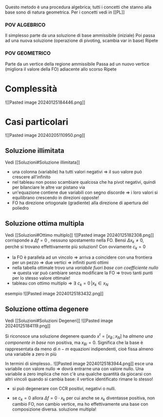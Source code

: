 Questo metodo è una procedura algebrica; tutti i concetti che stanno alla base sono di natura geometrica.
Per i concetti vedi in [[PL]]
### POV ALGEBRICO
Il simplesso parte da una soluzione di base ammissibile (iniziale)
Poi passa ad una nuova soluzione (operazione di pivoting, scambia var in base)
Ripete 

### POV GEOMETRICO
Parte da un vertice della regione ammissibile
Passa ad un nuovo vertice (migliora il valore della FO) adiacente allo scorso
Ripete

# Complessità
![[Pasted image 20240125184446.png]]

# Casi particolari
![[Pasted image 20240205110950.png]]

## Soluzione illimitata

Vedi [[Soluzioni#Soluzione illimitata]]

- una colonna (variabile) ha tutti valori negativi => il suo valore può crescere all'infinito
- nel tableau non posso scambiare qualcosa che ha pivot negativi, quindi per bilanciare le altre var pistano via
- un'equazione contiene due variabili con segno discorde => i loro valori si equilibrano crescendo in direzioni opposte! 
- FO ha direzione ortogonale (gradiente) alla direzione di apertura del poliedro
## Soluzione ottima multipla

Vedi [[Soluzioni#Ottimo multiplo]]
![[Pasted image 20240125182308.png]]
corrisponde a $\Delta f =0$ , nessuno spostamento nella FO. Bensì $\Delta x_{k}\neq 0$, perchè si trovano effettivamente più soluzioni! Con ovviamente $c_k=0$

- la FO è parallela ad un vincolo => arriva a coincidere con una frontiera per un pezzo => due vertici => infiniti punti ottimi
- nella tabella ottimale trovo una *variabile fuori base con coefficiente nullo* => questa var può cambiare senza modificare la FO => trovo tanti punti per lo stesso valore ottimale!
- tableau con ottimo multiplo => $\exists\,\, c_{k}=0 \, | x_{k}\in x_N$   

esempio
 ![[Pasted image 20240125183432.png]]



## Soluzione ottima degenere
Vedi [[Soluzioni#Soluzioni Degeneri]]
![[Pasted image 20240125184119.png]]

Si riconosce una soluzione degenere quando $x^t=[x_B\,;x_N]$ ha *almeno una componente in base* non positiva, ma $x_{Bi}=0$.
Significa che la base è rappresentata da meno di $n-m$ equazioni indipendenti, cioè fissa almeno una variabile a zero in più


In termini di simplesso..
![[Pasted image 20240125183944.png]]
esce una variabile con valore nullo => dovrà entrarne una con valore nullo.
Una variabile a zero implica che non c'è una qualche quantità da giocarsi con altri vincoli quando si cambia base: il vertice identificato rimane lo stesso!
- si può degenerare con CCR positivi, negativi o nulli.

- se $c_k=0$ allora $\Delta f= 0\cdot x_k$ per cui anche se $x_k$ diventasse positiva, non cambio FO, non cambio vertice, ma ho effettivamente una base con composizione diversa. soluzione multipla!